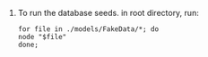 1.  To run the database seeds. in root directory, run:
    <!-- ====================================== -->
        for file in ./models/FakeData/*; do
        node "$file"
        done;
    <!-- ====================================== -->
